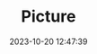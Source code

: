 ---
weight: 1
images:
- /images/edited/200.jpeg
title: Picture
date: 2023-10-20 12:47:39
tags: [luminarneo,work,ilce7m3,person,dog,car]
---